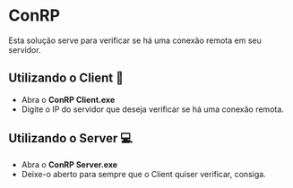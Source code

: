 # ConRP
Esta solução serve para verificar se há uma conexão remota em seu servidor.
<br>

## Utilizando o Client 🚀
- Abra o **ConRP Client.exe**
- Digite o IP do servidor que deseja verificar se há uma conexão remota.

## Utilizando o Server 💻
- Abra o **ConRP Server.exe**
- Deixe-o aberto para sempre que o Client quiser verificar, consiga.
